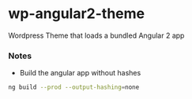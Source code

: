 # wp-angular2-theme
Wordpress Theme that loads a bundled Angular 2 app

### Notes
- Build the angular app without hashes
```sh
ng build --prod --output-hashing=none
```